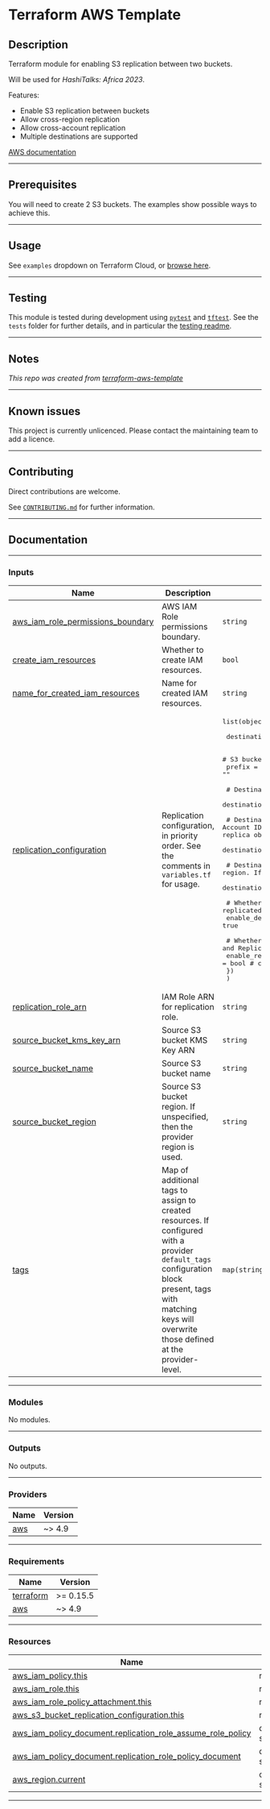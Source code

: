 # Terraform AWS Template

## Description

Terraform module for enabling S3 replication between two buckets.

Will be used for *HashiTalks: Africa 2023*.

Features:

 - Enable S3 replication between buckets
 - Allow cross-region replication
 - Allow cross-account replication
 - Multiple destinations are supported

[AWS documentation](https://docs.aws.amazon.com...)

----
## Prerequisites

You will need to create 2 S3 buckets. The examples show possible ways to achieve this.

----
## Usage

See `examples` dropdown on Terraform Cloud, or [browse here](/examples/).

----
## Testing

This module is tested during development using [`pytest`](https://docs.pytest.org/en/7.2.x/) and [`tftest`](https://pypi.org/project/tftest/). See the `tests` folder for further details, and in particular the [testing readme](./tests/README.md).

----
## Notes

*This repo was created from [terraform-aws-template](https://github.com/cloudandthings/terraform-aws-template)*


----
## Known issues

This project is currently unlicenced. Please contact the maintaining team to add a licence.

----
## Contributing

Direct contributions are welcome.

See [`CONTRIBUTING.md`](./.github/CONTRIBUTING.md) for further information.

<!-- BEGIN_TF_DOCS -->
----
## Documentation

----
### Inputs

| Name | Description | Type | Default | Required |
|------|-------------|------|---------|:--------:|
| <a name="input_aws_iam_role_permissions_boundary"></a> [aws\_iam\_role\_permissions\_boundary](#input\_aws\_iam\_role\_permissions\_boundary) | AWS IAM Role permissions boundary. | `string` | `null` | no |
| <a name="input_create_iam_resources"></a> [create\_iam\_resources](#input\_create\_iam\_resources) | Whether to create IAM resources. | `bool` | `true` | no |
| <a name="input_name_for_created_iam_resources"></a> [name\_for\_created\_iam\_resources](#input\_name\_for\_created\_iam\_resources) | Name for created IAM resources. | `string` | n/a | yes |
| <a name="input_replication_configuration"></a> [replication\_configuration](#input\_replication\_configuration) | Replication configuration, in priority order. See the comments in `variables.tf` for usage. | <pre>list(object({<br><br>    destination_bucket_name = string<br><br>    # S3 bucket prefix to replicate.<br>    prefix = string # coalesced to ""<br><br>    # Destination S3 bucket KMS Key ARN if applicable.<br>    destination_bucket_kms_key_arn = string<br><br>    # Destination AWS Account ID. Only use for cross-account replication. When specified, replica object ownership will be set to this account.<br>    destination_aws_account_id = string<br><br>    # Destination S3 bucket region. If unspecified, then the provider region is used.<br>    destination_bucket_region = string<br><br>    # Whether delete markers are replicated.<br>    enable_delete_marker_replication = bool # coalesced to true<br><br>    # Whether to enable S3 Replication Time Control (S3 RTC) and Replication Metrics.<br>    enable_replication_time_control_and_metrics = bool # coalesced to false<br>    })<br>  )</pre> | n/a | yes |
| <a name="input_replication_role_arn"></a> [replication\_role\_arn](#input\_replication\_role\_arn) | IAM Role ARN for replication role. | `string` | `null` | no |
| <a name="input_source_bucket_kms_key_arn"></a> [source\_bucket\_kms\_key\_arn](#input\_source\_bucket\_kms\_key\_arn) | Source S3 bucket KMS Key ARN | `string` | `null` | no |
| <a name="input_source_bucket_name"></a> [source\_bucket\_name](#input\_source\_bucket\_name) | Source S3 bucket name | `string` | n/a | yes |
| <a name="input_source_bucket_region"></a> [source\_bucket\_region](#input\_source\_bucket\_region) | Source S3 bucket region. If unspecified, then the provider region is used. | `string` | `null` | no |
| <a name="input_tags"></a> [tags](#input\_tags) | Map of additional tags to assign to created resources. If configured with a provider `default_tags` configuration block present, tags with matching keys will overwrite those defined at the provider-level. | `map(string)` | n/a | yes |

----
### Modules

No modules.

----
### Outputs

No outputs.

----
### Providers

| Name | Version |
|------|---------|
| <a name="provider_aws"></a> [aws](#provider\_aws) | ~> 4.9 |

----
### Requirements

| Name | Version |
|------|---------|
| <a name="requirement_terraform"></a> [terraform](#requirement\_terraform) | >= 0.15.5 |
| <a name="requirement_aws"></a> [aws](#requirement\_aws) | ~> 4.9 |

----
### Resources

| Name | Type |
|------|------|
| [aws_iam_policy.this](https://registry.terraform.io/providers/hashicorp/aws/latest/docs/resources/iam_policy) | resource |
| [aws_iam_role.this](https://registry.terraform.io/providers/hashicorp/aws/latest/docs/resources/iam_role) | resource |
| [aws_iam_role_policy_attachment.this](https://registry.terraform.io/providers/hashicorp/aws/latest/docs/resources/iam_role_policy_attachment) | resource |
| [aws_s3_bucket_replication_configuration.this](https://registry.terraform.io/providers/hashicorp/aws/latest/docs/resources/s3_bucket_replication_configuration) | resource |
| [aws_iam_policy_document.replication_role_assume_role_policy](https://registry.terraform.io/providers/hashicorp/aws/latest/docs/data-sources/iam_policy_document) | data source |
| [aws_iam_policy_document.replication_role_policy_document](https://registry.terraform.io/providers/hashicorp/aws/latest/docs/data-sources/iam_policy_document) | data source |
| [aws_region.current](https://registry.terraform.io/providers/hashicorp/aws/latest/docs/data-sources/region) | data source |

----
<!-- END_TF_DOCS -->
